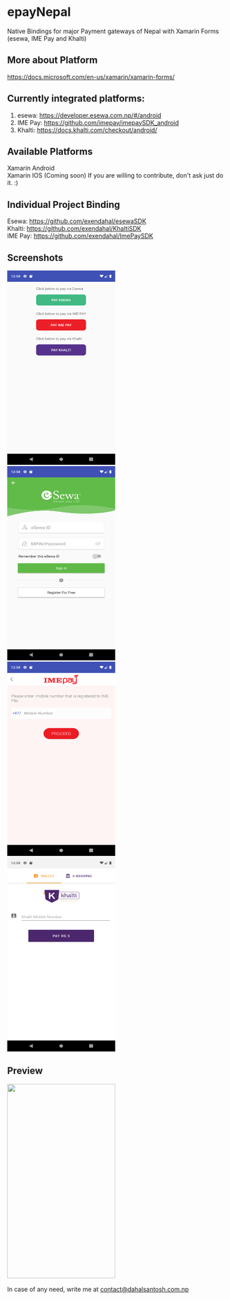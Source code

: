 # epayNepal
Native Bindings for major Payment gateways of Nepal with Xamarin Forms (esewa, IME Pay and Khalti)</br>

## More about Platform
https://docs.microsoft.com/en-us/xamarin/xamarin-forms/

## Currently integrated platforms:
1) esewa: https://developer.esewa.com.np/#/android
2) IME Pay: https://github.com/imepay/imepaySDK_android
3) Khalti: https://docs.khalti.com/checkout/android/

## Available Platforms
Xamarin Android</br>
Xamarin IOS (Coming soon) 
If you are willing to contribute, don't ask just do it. :)

## Individual Project Binding
Esewa: https://github.com/exendahal/esewaSDK </br>
Khalti: https://github.com/exendahal/KhaltiSDK </br>
IME Pay: https://github.com/exendahal/ImePaySDK

## Screenshots
<img  src="Screenshots/home.png" width="250" height="450"></br>
<img  src="Screenshots/esewa.png" width="250" height="450"> &nbsp;&nbsp;&nbsp; <img src="Screenshots/imepay.png" width="250" height="450"> &nbsp;&nbsp;&nbsp; <img src="Screenshots/khalti.png" width="250" height="450"> <br>

## Preview
<img  src="Screenshots/preview.gif" width="250" height="450"></br>

In case of any need, write me at contact@dahalsantosh.com.np 
